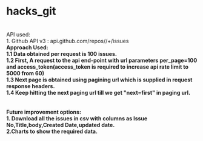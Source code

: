 # hacks_git
<br>
API used:<br>
1. Github API v3 : api.github.com/repos/<owner>/<repo>+/issues<br>
	<b>Approach Used:<b><br>
	1.1 Data obtained per request is 100 issues.<br>
	1.2 First, A request to the api end-point with url parameters per_page=100 and access_token(access_token is required to increase api rate limit to 5000 from 60)<br>
	1.3 Next page is obtained using pagining url which is supplied in request response headers.<br>
	1.4 Keep hitting the next paging url till we get "next=first" in paging url.<br>
<br>
<br>
Future improvement options:<br>
1. Download all the issues in csv with columns as Issue No,Title,body,Created Date,updated date.<br>
2.Charts to show the required data.<br>